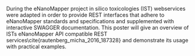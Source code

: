 During the eNanoMapper project in silico toxicologies (IST) webservices were
adapted in order to provide REST interfaces that adhere to eNanoMapper
standards and specifications and supplemented with interactive SWAGGER
documentation. This poster will give an overview of ISTs eNanoMapper API
compatible REST services\cite{rautenberg_micha_2016_187328} and demonstrate its usage with practical examples.
